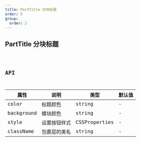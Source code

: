 ```yaml
---
title: PartTitle 分块标题
order: 5
group:
  order: 2
---
```


## PartTitle 分块标题

<code src="./part-title/index.tsx" />

## API

| 属性       | 说明         | 类型          | 默认值 |
| ---------- | ------------ | ------------- | ------ |
| color      | 标题颜色     | string        | -      |
| background | 模块颜色     | string        | -      |
| style      | 设置按钮样式 | CSSProperties | -      |
| className  | 包裹层的类名 | string        | -      |
